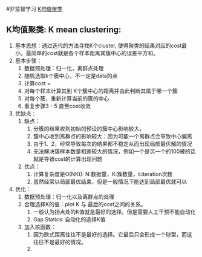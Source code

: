 #非监督学习
[K均值聚类](#K均值聚类)

## K均值聚类: K mean clustering:
1.  基本思想：通过迭代的方法寻找K个cluster, 使得聚类的结果对应的cost最小。最简单的cost就是各个样本距离其簇中心的误差平方和。
2.  基本步骤：
    1.  数据预处理：归一化，离群点处理
    2.  随机选取k个簇中心，不一定是data的点
    3.  计算cost =
    4.  对每个样本计算其到 K个簇中心的距离并由此判断其属于哪一个簇
    5.  对每个簇，重新计算当前的簇的中心
    6.  重复步骤3 - 5 直至cost收敛
3.  优缺点：
    1.  缺点：
        1.  分簇的结果收到初始的预设的簇中心影响较大，
        2.  簇中心收到离群点的影响较大：因为可能一个离群点会导致中心偏离
        3.  由于1、2，经常导致每次的结果都不稳定从而出现局部最优解的情况
        4.  无法解决簇样本数量相差较大的情况，例如一个是另一个的100被的话就是导致cost的计算出现问题
    2.  优点：
        1.  计算复杂度是O(NKt): N:数据量，K:簇数量，t:iteration次数
        2.  虽然经常以局部最优结束，但是一般情况下能达到局部最优就可以
4.  优化：
    1.  数据预处理：归一化以及离群点的处理
    2.  合理选择K的值：plot K 与 最后的cost之间的关系。
        1.  一般认为拐点处的K值就是最好的选择。但是需要人工干预不能自动化
        2.  Gap Statics: 自动化的选择K值
    3.  加入核函数：
        1.  因为欧式距离往往不是最好的选择。它最后只会形成一个球型，而这往往不是最好的情况。
        2.